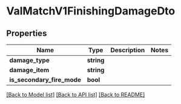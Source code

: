 # ValMatchV1FinishingDamageDto

## Properties
Name | Type | Description | Notes
------------ | ------------- | ------------- | -------------
**damage_type** | **string** |  | 
**damage_item** | **string** |  | 
**is_secondary_fire_mode** | **bool** |  | 

[[Back to Model list]](../README.md#documentation-for-models) [[Back to API list]](../README.md#documentation-for-api-endpoints) [[Back to README]](../README.md)


